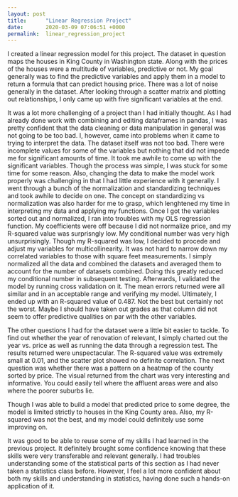 ```yaml
---
layout: post
title:      "Linear Regression Project"
date:       2020-03-09 07:06:51 +0000
permalink:  linear_regression_project
---
```



I created a linear regression model for this project. The dataset in question maps the houses in King County in Washington state. Along with the prices of the houses were a multitude of variables, predictive or not. My goal generally was to find the predictive variables and apply them in a model to return a formula that can predict housing price. There was a lot of noise generally in the dataset. After looking through a scatter matrix and plotting out relationships, I only came up with five significant variables at the end. 

It was a lot more challenging of a project than I had initially thought. As I had already done work with combining and editing dataframes in pandas, I was pretty confident that the data cleaning or data manipulation in general was not going to be too bad. I, however, came into problems when it came to trying to interpret the data. The dataset itself was not too bad. There were incomplete values for some of the variables but nothing that did not impede me for significant amounts of time. It took me awhile to come up with the significant variables. Though the process was simple, I was stuck for some time for some reason. Also, changing the data to make the model work properly was challenging in that I had little experience with it generally. I went through a bunch of the normalization and standardizing techniques and took awhile to decide on one. The concept on standardizing vs normalization was also harder for me to grasp, which lenghtened my time in interpreting my data and applying my functions. Once I got the variables sorted out and normalized, I ran into troubles with my OLS regression function. My coefficients were off because I did not normalize price, and my R-squared value was surprisngly low. My conditional number was very high unsurprisingly. Though my R-squared was low, I decided to procede and adjust my variables for multicollinearity. It was not hard to narrow down my correlated variables to those with square feet measurements. I simply normalized all the data and combined the datasets and averaged them to account for the number of datasets combined. Doing this greatly reduced my conditional number in subsequent testing. Afterwards, I validated the model by running cross validation on it. The mean errors returned were all similar and in an acceptable range and verifying my model. Ultimately, I ended up with an R-squared value of 0.487. Not the best but certainly not the worst. Maybe I should have taken out grades as that column did not seem to offer predictive qualities on par with the other variables. 

The other questions I had for the dataset were a little bit easier to tackle. To find out whether the year of renovation of relevant, I simply charted out the year vs. price as well as running the data through a regression test. The results returned were unspectacular. The R-squared value was extremely small at 0.01, and the scatter plot showed no definite correlation. The next question was whether there was a pattern on a heatmap of the county sorted by price. The visual returned from the chart was very interesting and informative. You could easily tell where the affluent areas were and also where the poorer suburbs lie. 

Though I was able to build a model that predicted price to some degree, the model is limited strictly to houses in the King County area. Also, my R-squared was not the best, and my model could definitely use some improving on. 

It was good to be able to reuse some of my skills I had learned in the previous project. It definitely brought some confidence knowing that these skills were very transferable and relevant generally. I had troubles understanding some of the statistical parts of this section as I had never taken a statistics class before. However, I feel a lot more confident about both my skills and understanding in statistics, having done such a hands-on application of it. 




